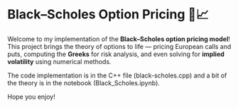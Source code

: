# Black–Scholes Option Pricing 🚀📈  

Welcome to my implementation of the **Black–Scholes option pricing model**!  
This project brings the theory of options to life — pricing European calls and puts, computing the **Greeks** for risk analysis, and even solving for **implied volatility** using numerical methods.  

The code implementation is in the C++ file (black-scholes.cpp) and a bit of the theory is in the notebook (Black_Scholes.ipynb).

Hope you enjoy!
